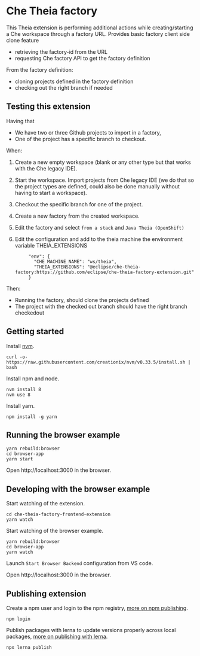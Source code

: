 # Che Theia factory
This Theia extension is performing additional actions while creating/starting a Che workspace through a factory URL.
Provides basic factory client side clone feature

- retrieving the factory-id from the URL
- requesting Che factory API to get the factory definition


From the factory definition:
- cloning projects defined in the factory definition
- checking out the right branch if needed

## Testing this extension
Having that

- We have two or three Github projects to import in a factory,
- One of the project has a specific branch to checkout.

When:

1. Create a new empty workspace (blank or any other type but that works with the Che legacy IDE).
2. Start the workspace. Import projects from Che legacy IDE (we do that so the project types are defined, could also be done manually without having to start a workspace). 
3. Checkout the specific branch for one of the project.
3. Create a new factory from the created workspace.
4. Edit the factory and select `from a stack` and `Java Theia (OpenShift)`
5. Edit the configuration and add to the theia machine the environment variable THEIA_EXTENSIONS


            "env": {
              "CHE_MACHINE_NAME": "ws/theia",
              "THEIA_EXTENSIONS": "@eclipse/che-theia-factory:https://github.com/eclipse/che-theia-factory-extension.git"
            }

Then:

- Running the factory, should clone the projects defined
- The project with the checked out branch should have the right branch checkedout


## Getting started

Install [nvm](https://github.com/creationix/nvm#install-script).

    curl -o- https://raw.githubusercontent.com/creationix/nvm/v0.33.5/install.sh | bash

Install npm and node.

    nvm install 8
    nvm use 8

Install yarn.

    npm install -g yarn

## Running the browser example

    yarn rebuild:browser
    cd browser-app
    yarn start

Open http://localhost:3000 in the browser.

## Developing with the browser example

Start watching of the extension.

    cd che-theia-factory-frontend-extension
    yarn watch

Start watching of the browser example.

    yarn rebuild:browser
    cd browser-app
    yarn watch

Launch `Start Browser Backend` configuration from VS code.

Open http://localhost:3000 in the browser.


## Publishing extension

Create a npm user and login to the npm registry, [more on npm publishing](https://docs.npmjs.com/getting-started/publishing-npm-packages).

    npm login

Publish packages with lerna to update versions properly across local packages, [more on publishing with lerna](https://github.com/lerna/lerna#publish).

    npx lerna publish
